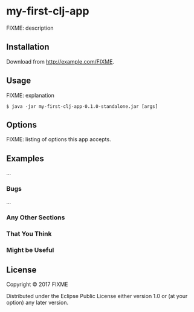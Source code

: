 # my-first-clj-app

FIXME: description

## Installation

Download from http://example.com/FIXME.

## Usage

FIXME: explanation

    $ java -jar my-first-clj-app-0.1.0-standalone.jar [args]

## Options

FIXME: listing of options this app accepts.

## Examples

...

### Bugs

...

### Any Other Sections
### That You Think
### Might be Useful

## License

Copyright © 2017 FIXME

Distributed under the Eclipse Public License either version 1.0 or (at
your option) any later version.
